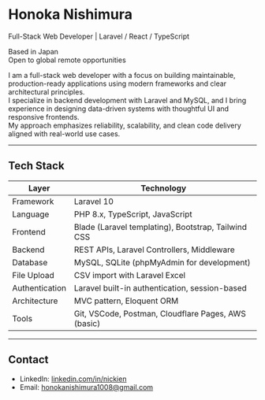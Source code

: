 # Honoka Nishimura  
Full-Stack Web Developer | Laravel / React / TypeScript

Based in Japan  
Open to global remote opportunities

I am a full-stack web developer with a focus on building maintainable, production-ready applications using modern frameworks and clear architectural principles.  
I specialize in backend development with Laravel and MySQL, and I bring experience in designing data-driven systems with thoughtful UI and responsive frontends.  
My approach emphasizes reliability, scalability, and clean code delivery aligned with real-world use cases.

---

## Tech Stack

| Layer         | Technology                                      |
|---------------|--------------------------------------------------|
| Framework     | Laravel 10                                       |
| Language      | PHP 8.x, TypeScript, JavaScript                  |
| Frontend      | Blade (Laravel templating), Bootstrap, Tailwind CSS |
| Backend       | REST APIs, Laravel Controllers, Middleware       |
| Database      | MySQL, SQLite (phpMyAdmin for development)       |
| File Upload   | CSV import with Laravel Excel                    |
| Authentication| Laravel built-in authentication, session-based  |
| Architecture  | MVC pattern, Eloquent ORM                        |
| Tools         | Git, VSCode, Postman, Cloudflare Pages, AWS (basic) |

---

## Contact

- LinkedIn: [linkedin.com/in/nickien](https://linkedin.com/in/nickien)  
- Email: honokanishimura1008@gmail.com
